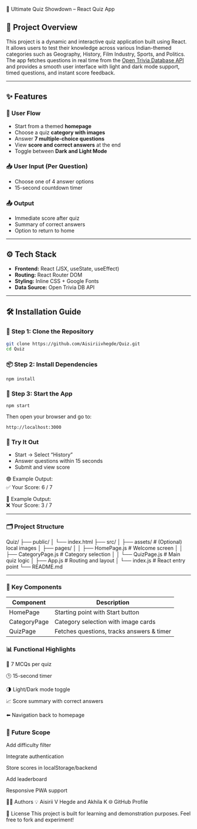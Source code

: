 🎯 Ultimate Quiz Showdown – React Quiz App

## 🧠 Project Overview

This project is a dynamic and interactive quiz application built using React. It allows users to test their knowledge across various Indian-themed categories such as Geography, History, Film Industry, Sports, and Politics. The app fetches questions in real time from the [Open Trivia Database API](https://opentdb.com) and provides a smooth user interface with light and dark mode support, timed questions, and instant score feedback.

---

## ✨ Features

### 🧾 User Flow
- Start from a themed **homepage**
- Choose a quiz **category with images**
- Answer **7 multiple-choice questions**
- View **score and correct answers** at the end
- Toggle between **Dark and Light Mode**

### 📥 User Input (Per Question)
- Choose one of 4 answer options
- 15-second countdown timer

### 📤 Output
- Immediate score after quiz
- Summary of correct answers
- Option to return to home

---

## ⚙️ Tech Stack

- **Frontend:** React (JSX, useState, useEffect)
- **Routing:** React Router DOM
- **Styling:** Inline CSS + Google Fonts
- **Data Source:** Open Trivia DB API

---

## 🛠️ Installation Guide

### 📁 Step 1: Clone the Repository
```bash
git clone https://github.com/Aisiriivhegde/Quiz.git
cd Quiz
```
### 📦 Step 2: Install Dependencies
```
npm install
```
### 🚀 Step 3: Start the App
```
npm start
```
Then open your browser and go to:
```
http://localhost:3000
```
### 🧪 Try It Out

- Start → Select “History”
- Answer questions within 15 seconds
- Submit and view score

🟢 Example Output:  
✅ Your Score: 6 / 7

🔴 Example Output:  
❌ Your Score: 3 / 7

---

### 🗂 Project Structure

Quiz/
├── public/
│ └── index.html
├── src/
│ ├── assets/ # (Optional) local images
│ ├── pages/
│ │ ├── HomePage.js # Welcome screen
│ │ ├── CategoryPage.js # Category selection
│ │ └── QuizPage.js # Main quiz logic
│ ├── App.js # Routing and layout
│ └── index.js # React entry point
└── README.md

---

### 📌 Key Components

| Component     | Description                                |
|---------------|--------------------------------------------|
| HomePage      | Starting point with Start button           |
| CategoryPage  | Category selection with image cards        |
| QuizPage      | Fetches questions, tracks answers & timer  |


### 📊 Functional Highlights

🎯 7 MCQs per quiz

🕒 15-second timer

🌗 Light/Dark mode toggle

📈 Score summary with correct answers

⬅️ Navigation back to homepage

### 🌱 Future Scope
Add difficulty filter

Integrate authentication

Store scores in localStorage/backend

Add leaderboard

Responsive PWA support

👩‍💻 Authors
💡 Aisirii V Hegde and Akhila K
🌐 GitHub Profile

📄 License
This project is built for learning and demonstration purposes. Feel free to fork and experiment!
